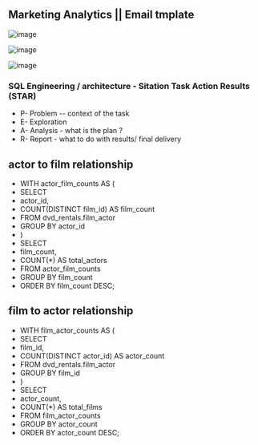 ## Marketing Analytics || Email tmplate
![image](https://github.com/samkibe/My-Serious-SQL-encounter-pros-and-cons/assets/25104443/ff6dedfd-bac8-4ab1-b213-1c52b271a1b6)

![image](https://github.com/samkibe/My-Serious-SQL-encounter-pros-and-cons/assets/25104443/b091b1f4-b9c1-4a27-8199-17a8c3051204)

![image](https://github.com/samkibe/My-Serious-SQL-encounter-pros-and-cons/assets/25104443/6eb73093-d833-4cea-b510-d881d3aba762)



### SQL Engineering / architecture - Sitation Task Action Results (STAR)
- P- Problem -- context of the task
- E- Exploration
- A- Analysis - what is the plan ?
- R- Report - what to do with results/ final delivery

## actor to film relationship
- WITH actor_film_counts AS (
-  SELECT
-    actor_id,
-    COUNT(DISTINCT film_id) AS film_count
-  FROM dvd_rentals.film_actor
-  GROUP BY actor_id
- )
- SELECT
-    film_count,
-  COUNT(*) AS total_actors
- FROM actor_film_counts
- GROUP BY film_count
- ORDER BY film_count DESC;
  
## film to actor relationship
- WITH film_actor_counts AS (
-   SELECT
-   film_id,
-   COUNT(DISTINCT actor_id) AS actor_count
-  FROM dvd_rentals.film_actor
-  GROUP BY film_id
- )
- SELECT
-  actor_count,
-  COUNT(*) AS total_films
- FROM film_actor_counts
- GROUP BY actor_count
- ORDER BY actor_count DESC;
